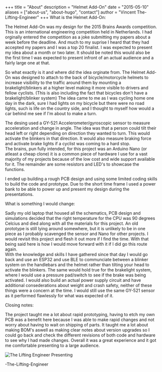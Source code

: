 +++
title = "About"
description = "Helmet Add-On"
date = "2015-05-10"
aliases = ["about-us", "about-hugo", "contact"]
author = "Vincent The-Lifting-Engineer"
+++
What is the Helmet Add-On:  
  
The Helmet Add-On was my design for the 2015 Brains Awards competition. This is an international engineering competition held in Netherlands. I had orginally entered the competition as a joke submitting my papers about a week before the deadline. And much to my suprise I heard that they had accepted my papers and I was a top 20 finalist. I was expected to present my idea about a month or two later. It should be noted this would also be the first time I was expected to present infront of an actual audience and a fairly large one at that.    
  
So what exactly is it and where did the idea orginate from. The Helmet Add-On was designed to attach to the back of bicycle/motorcycle helmets to increase visibility to the traffic around them by mounting a brakelight/blinkers at a higher level making it more visible to drivers and fellow cyclists. (This is also including the fact that bicycles don't have a brakelight/blinker system) The idea came to me as I was cycling home one day in the dark, sure I had lights on my bicycle but there were no road lights, such is life on the country side, and I thought to myself how would a car behind me see if I'm about to make a turn.  
  
The desing used a GY-521 Accelerometer/gyroscopic sensor to measure acceleration and change in angle. The idea was that a person could tilt their head left or right depending on direction they wanted to turn. This would activate the blinkers in that direction. It would also measure braking force and activate brake lights if a cyclist was coming to a hard stop.  
The brains, pun fully intended, for this project was an Arduino Nano (or atleast a cheap clone) it is a common piece of hardware I use for a vast majority of my projects because of the low cost and wide support available for it. The remainder are some resistors and LED's to showcase the functions.       
  
I ended up building a rough PCB design and using some limited coding skills to build the code and prototype. Due to the short time frame I used a power bank to be able to power up and present my design during the presentations.   
  
What is something I would change:  

Sadly my old laptop that housed all the schematics, PCB design and simulations decided that the right temperature for the CPU was 90 degrees Celcius and died along with all the materials for this project. An old prototype is still lying around somewhere, but it is unlikely to be in one piece as I probably scavenged the sensor and Nano for other projects. I would revisit this project and flesh it out more if I find the time. With that being said here is how I would move forward with it if I did go this route again.    
With the knowledge and skills I have gathered since that day I would go back and use an ESP32 and use BLE to communciate between a blinker system on the handlebars and the helmet rather than tilting your head to activate the blinkers. The same would hold true for the brakelight system, where I would use a pressure pad/switch to see if the brake was being activated. I would also build an actual power supply circuit and have additional consederations about weight and crash safety, neither of these things were a concern at the time. I would still use the same GY-521 sensor as it performed flawlessly for what was expected of it.  
 
Closing notes:   
    
The project taught me a lot about rapid prototyping, having to etch my own PCB was a benefit here because I was able to make rapid changes and not worry about having to wait on shipping of parts. It taught me a lot about making BOM's aswell as making clear notes about version upgrades so I could go back and check the different revisions of both code and hardware to see why I had made changes. Overall it was a great experience and it got me comfortable presenting to a large audience.  
  
![The Lifting Engineer Presenting](../itsamevincent.jpg)  
  
-The-Lifting-Engineer
